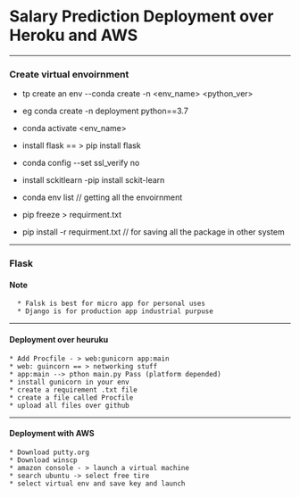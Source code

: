 # Salary Prediction Deployment over Heroku and AWS

---

### Create virtual envoirnment

* tp create an env --conda create -n <env_name> <python_ver>

* eg conda create -n deployment python==3.7

* conda activate <env_name>

* install flask == > pip install flask

* conda config --set ssl_verify no

* install sckitlearn -pip install sckit-learn

* conda env list // getting all the envoirnment

* pip freeze > <fileName>requirment.txt</FileName>

* pip install -r requirment.txt // for saving all the package in other system
---
  ### Flask
  #### Note
      * Falsk is best for micro app for personal uses
      * Django is for production app industrial purpuse
  ---
   #### Deployment over heuruku

    * Add Procfile - > web:gunicorn app:main
    * web: guincorn == > networking stuff
    * app:main --> pthon main.py Pass (platform depended)
    * install gunicorn in your env
    * create a requirement .txt file
    * create a file called Procfile
    * upload all files over github
   ---
  #### Deployment with AWS

    * Download putty.org
    * Download winscp
    * amazon console - > launch a virtual machine
    * search ubuntu -> select free tire
    * select virtual env and save key and launch
